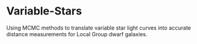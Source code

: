 # Variable-Stars
Using MCMC methods to translate variable star light curves into accurate distance measurements for Local Group dwarf galaxies.
